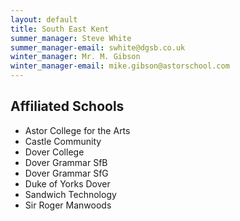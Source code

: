 ```yaml
---
layout: default
title: South East Kent
summer_manager: Steve White
summer_manager-email: swhite@dgsb.co.uk
winter_manager: Mr. M. Gibson
winter_manager-email: mike.gibson@astorschool.com
---
```


## Affiliated Schools

- Astor College for the Arts
- Castle Community
- Dover College
- Dover Grammar SfB
- Dover Grammar SfG
- Duke of Yorks Dover
- Sandwich Technology
- Sir Roger Manwoods
